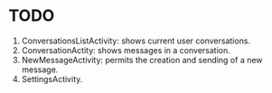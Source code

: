 TODO
====

1. ConversationsListActivity: shows current user conversations.
2. ConversationActity: shows messages in a conversation.
3. NewMessageActivity: permits the creation and sending of a new message.
4. SettingsActivity.
